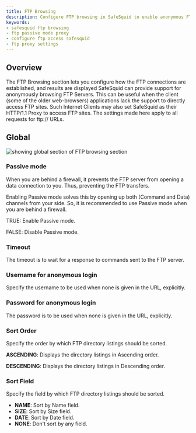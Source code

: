 ```yaml
---
title: FTP Browsing  
description: Configure FTP browsing in SafeSquid to enable anonymous FTP access, support passive mode behind firewalls, and control how FTP directory listings are displayed.  
keywords:  
- safesquid ftp browsing  
- ftp passive mode proxy  
- configure ftp access safesquid  
- ftp proxy settings  
---
```


## Overview
The FTP Browsing section lets you configure how the FTP connections are established, and results are displayed SafeSquid can provide support for anonymously browsing FTP Servers. This can be useful when the client (some of the older web-browsers) applications lack the support to directly access FTP sites. Such Internet Clients may also set SafeSquid as their HTTP/1.1 Proxy to access FTP sites. The settings made here apply to all requests for ftp:// URLs.

## Global
![showing global section of FTP browsing section ](/img/Configure/Application_Setup/FTP_browsing/image1.webp)

### Passive mode
When you are behind a firewall, it prevents the FTP server from opening a data connection to you. Thus, preventing the FTP transfers.

Enabling Passive mode solves this by opening up both (Command and Data) channels from your side. So, it is recommended to use Passive mode when you are behind a firewall.

TRUE: Enable Passive mode.

FALSE: Disable Passive mode.

### Timeout
The timeout is to wait for a response to commands sent to the FTP server.

### Username for anonymous login
Specify the username to be used when none is given in the URL, explicitly.

### Password for anonymous login
The password is to be used when none is given in the URL, explicitly.

### Sort Order
Specify the order by which FTP directory listings should be sorted.

**ASCENDING**: Displays the directory listings in Ascending order.

**DESCENDING**: Displays the directory listings in Descending order.

### Sort Field
Specify the field by which FTP directory listings should be sorted.

-   **NAME**: Sort by Name field.
-   **SIZE**: Sort by Size field.
-   **DATE**: Sort by Date field.
-   **NONE**: Don't sort by any field.